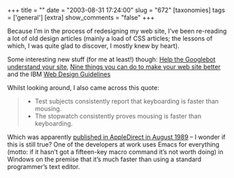 +++
title = ""
date = "2003-08-31 17:24:00"
slug = "672"
[taxonomies]
tags = ['general']
[extra]
show_comments = "false"
+++

Because I’m in the process of redesigning my web site, I’ve been re-reading a lot of old design articles (mainly a load of CSS articles; the lessons of which, I was quite glad to discover, I mostly knew by heart).

Some interesting new stuff (for me at least!) though: [Help the Googlebot understand your site](http://www.scribbling.net/Help_the_Googlebot_understand_your_web_site), [Nine things you can do to make your web site better](http://www.scribbling.net/nine_things_you_can_do_to_make_your_web_site_better) and the IBM [Web Design Guidelines](http://www-3.ibm.com/ibm/easy/eou_ext.nsf/Publish/572)

Whilst looking around, I also came across this quote:

> - Test subjects consistently report that keyboarding is faster than mousing.
> - The stopwatch consistently proves mousing is faster than keyboarding.

Which was apparently [published in AppleDirect in August 1989](http://asktog.com/TOI/toi06KeyboardVMouse1.html) – I wonder if this is still true? One of the developers at work uses Emacs for everything (motto: if it hasn’t got a fifteen-key macro command it’s not worth doing) in Windows on the premise that it’s much faster than using a standard programmer’s text editor.
